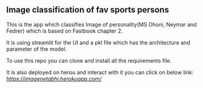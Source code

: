 ## Image classification of fav sports persons


This is the app which classifies Image of personality(MS Dhoni, Neymar and Fedrer) which is based on Fastbook chapter 2.

It is using streamlit for the UI and a pkl file which has the architecture and parameter of the model.

To use this repo you can clone and install all the requirements file.

It is also deployed on herou and interact with it you can click on below link:
_https://imagenetabhi.herokuapp.com/_

